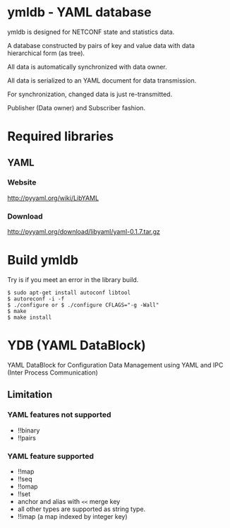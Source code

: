 # ymldb - YAML database

ymldb is designed for NETCONF state and statistics data.

A database constructed by pairs of key and value data with data hierarchical form (as tree).

All data is automatically synchronized with data owner.

All data is serialized to an YAML document for data transmission.

For synchronization, changed data is just re-transmitted.

Publisher (Data owner) and Subscriber fashion.


# Required libraries

## YAML

### Website
http://pyyaml.org/wiki/LibYAML

### Download
http://pyyaml.org/download/libyaml/yaml-0.1.7.tar.gz


# Build ymldb

Try is if you meet an error in the library build.

```
$ sudo apt-get install autoconf libtool
$ autoreconf -i -f
$ ./configure or $ ./configure CFLAGS="-g -Wall"
$ make
$ make install
```

# YDB (YAML DataBlock)

YAML DataBlock for Configuration Data Management using YAML and IPC (Inter Process Communication)

## Limitation

### YAML features not supported

- !!binary
- !!pairs

### YAML feature supported

- !!map
- !!seq
- !!omap
- !!set
- anchor and alias with `<<` merge key
- all other types are supported as string type.
- !!imap (a map indexed by integer key)
